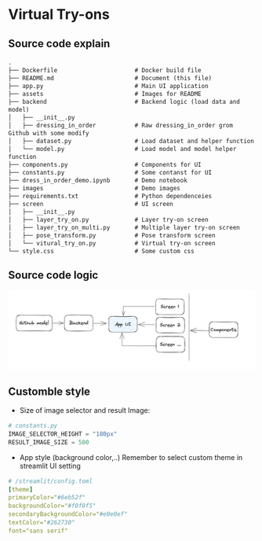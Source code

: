 # Virtual Try-ons

## Source code explain
```
.
├── Dockerfile                      # Docker build file
├── README.md                       # Document (this file)
├── app.py                          # Main UI application
├── assets                          # Images for README
├── backend                         # Backend logic (load data and model)
│   ├── __init__.py
│   ├── dressing_in_order           # Raw dressing_in_order grom Github with some modify
│   ├── dataset.py                  # Load dataset and helper function
│   └── model.py                    # Load model and model helper function
├── components.py                   # Components for UI
├── constants.py                    # Some contanst for UI
├── dress_in_order_demo.ipynb       # Demo notebook
├── images                          # Demo images
├── requirements.txt                # Python dependenceies 
├── screen                          # UI screen
│   ├── __init__.py
│   ├── layer_try_on.py             # Layer try-on screen
│   ├── layer_try_on_multi.py       # Multiple layer try-on screen
│   ├── pose_transform.py           # Pose transform screen
│   └── vitural_try_on.py           # Virtual try-on screen
└── style.css                       # Some custom css
```

## Source code logic

![code logic](./assets/code-logic.png)


## Customble style

- Size of image selector and result Image:
```py
# constants.py
IMAGE_SELECTOR_HEIGHT = "180px"
RESULT_IMAGE_SIZE = 500
```

- App style (background color,..)
Remember to select custom theme in streamlit UI setting
```yaml
# /streamlit/config.toml
[theme]
primaryColor="#6eb52f"
backgroundColor="#f0f0f5"
secondaryBackgroundColor="#e0e0ef"
textColor="#262730"
font="sans serif"
```
